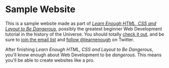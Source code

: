 # Sample Website
This is a sample website made as part of [*Learn Enough HTML, CSS and Layout to Be Dangerous*](https://www.learnenough.com/html-tutorial), possibly the greatest beginner Web Development tutorial in the history of the Universe. You should totally [check it out](https://www.learnenough.com/html-tutorial), and be sure to [join the email list](https://www.learnenough.com/#email_list) and [follow @learnenough](http://twitter.com/learnenough) on Twitter.

After finishing *Learn Enough HTML, CSS and Layout to Be Dangerous*, you'll know enough about Web Development to be *dangerous*. This means you'll be able to create websites like a pro.

